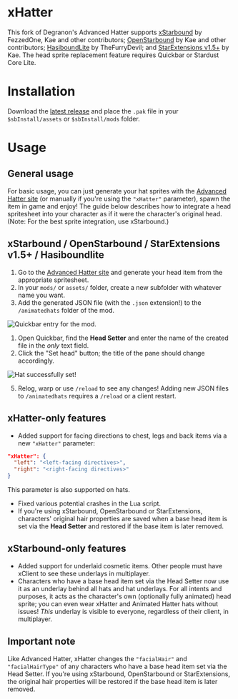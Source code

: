 # xHatter

This fork of Degranon's Advanced Hatter supports [xStarbound](https://github.com/xStarbound/xStarbound) by FezzedOne, Kae and other contributors; [OpenStarbound](https://github.com/OpenStarbound/OpenStarbound) by Kae and other contributors; [HasiboundLite](https://github.com/TheFurryDevil/hasiboundlite) by TheFurryDevil; and [StarExtensions v1.5+](https://github.com/StarExtensions/StarExtensions) by Kae. The head sprite replacement feature requires Quickbar or Stardust Core Lite.

# Installation

Download the [latest release](https://github.com/KrashV/Starbound-AdvancedHatter/releases) and place the `.pak` file in your `$sbInstall/assets` or `$sbInstall/mods` folder.

# Usage

## General usage

For basic usage, you can just generate your hat sprites with the [Advanced Hatter site](https://krashv.github.io/Starbound-AdvancedHatter/) (or manually if you're using the `"xHatter"` parameter), spawn the item in game and enjoy! The guide below describes how to integrate a head spritesheet into your character as if it were the character's original head. (Note: For the best sprite integration, use xStarbound.)

## xStarbound / OpenStarbound / StarExtensions v1.5+ / Hasiboundlite

1. Go to the [Advanced Hatter site](https://krashv.github.io/Starbound-AdvancedHatter/) and generate your head item from the appropriate spritesheet.
2. In your `mods/` or `assets/` folder, create a new subfolder with whatever name you want.
3. Add the generated JSON file (with the `.json` extension!) to the `/animatedhats` folder of the mod.

![Quickbar entry for the mod.](https://i.imgur.com/OHeXwZ8.png)

1. Open Quickbar, find the **Head Setter** and enter the name of the created file in the *only* text field.
2. Click the "Set head" button; the title of the pane should change accordingly.

![Hat successfully set!](https://i.imgur.com/pveXEvN.png)

5. Relog, warp or use `/reload` to see any changes! Adding new JSON files to `/animatedhats` requires a `/reload` or a client restart.

## xHatter-only features

- Added support for facing directions to chest, legs and back items via a new `"xHatter"` parameter:
```json
"xHatter": {
  "left": "<left-facing directives>",
  "right": "<right-facing directives>"
}
```
  
  This parameter is also supported on hats.
- Fixed various potential crashes in the Lua script.
- If you're using xStarbound, OpenStarbound or StarExtensions, characters' original hair properties are saved when a base head item is set via the **Head Setter** and restored if the base item is later removed.

## xStarbound-only features

- Added support for underlaid cosmetic items. Other people must have xClient to see these underlays in multiplayer.
- Characters who have a base head item set via the Head Setter now use it as an underlay behind all hats and hat underlays. For all intents and purposes, it acts as the character's own (optionally fully animated) head sprite; you can even wear xHatter and Animated Hatter hats without issues! *This* underlay is visible to everyone, regardless of their client, in multiplayer.

## Important note

Like Advanced Hatter, xHatter changes the `"facialHair"` and `"facialHairType"` of any characters who have a base head item set via the Head Setter. If you're using xStarbound, OpenStarbound or StarExtensions, the original hair properties will be restored if the base head item is later removed.
